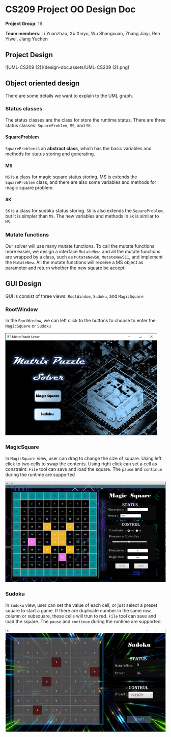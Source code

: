 # CS209 Project OO Design Doc

**Project  Group**: 16

**Team members**: Li Yuanzhao, Xu Xinyu, Wu Shangxuan, Zhang Jiayi, Ren Yiwei, Jiang Yuchen



## Project Design

![UML-CS209 (2)](design-doc.assets/UML-CS209 (2).png)



## Object oriented design

There are some details we want to explain to the UML graph.

### Status classes

The status classes are the class for store the runtime status. There are three status classes: `SquareProblem`, `MS`, and `SK`. 

#### SquareProblem

`SquareProblem` is an **abstract class**, which has the basic variables and methods for status storing and generating. 

#### MS

`MS` is a class for magic square status storing. MS is extends the `SquareProblem` class, and there are also some variables and methods for magic square problem. 

#### SK

`SK` is a class for sudoku status storing. `SK` is also extends the `SquareProblem`, but it is simpler than `MS`. The new variables and methods in `SK` is similar to `MS`. 



### Mutate functions

Our solver will use many mutate functions. To call the mutate functions more easier, we design a interface `MutateNew`, and all the mutate functions are wrapped by a class, such as `MutateNewS0`, `MutateNewS11`,  and implement the `MutateNew`. All the mutate functions will receive a MS object as parameter and return whether the new square be accept. 



## GUI Design

GUI is consist of three views: `RootWindow`, `Sudoku`, and `MagicSquare`

### RootWindow

In the `RootWindow`, we can left click to the buttons to choose to enter the `MagicSquare` or `Sudoku`

<img src="design-doc.assets/image-20210526000140423.png" alt="image-20210526000140423" style="zoom: 67%;" />



### MagicSquare

In `MagicSquare` view, user can drag to change the size of square. Using left click to two cells to swap the contents. Using right click can set a cell as constraint. `File` tool can save and load the square. The `pause` and `continue` during the runtime are supported

![image-20210526000248795](design-doc.assets/image-20210526000248795.png)

### Sudoku

In `Sudoku` view, user can set the value of each cell, or just select a preset square to start a game. If there are duplicate number in the same row, column or subsquare, these cells will trun to red.  `File` tool can save and load the square. The `pause` and `continue` during the runtime are supported.

![image-20210526000256468](design-doc.assets/image-20210526000256468.png)